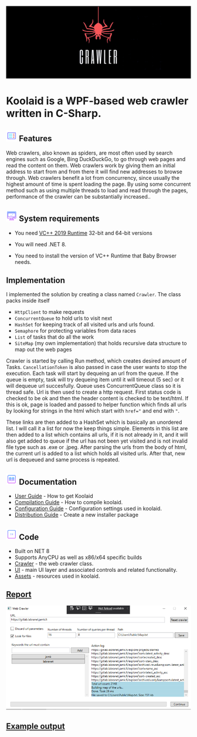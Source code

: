 ﻿
## ﻿![](https://github.com/is-leeroy-jenkins/Koolaid/blob/master/Resources/Assets/GithubImages/repo-image.png)



# Koolaid is a WPF-based web crawler written in C-Sharp.



## ![](https://github.com/is-leeroy-jenkins/Koolaid/blob/main/Resources/Assets/GitHubImages/features.png)  Features

Web crawlers, also known as spiders, are most often used by search engines such as Google, Bing DuckDuckGo, 
to go through web pages and read the content on them. Web crawlers work by giving them an initial address to 
start from and from there it will find new addresses to browse through. Web crawlers benefit a lot from concurrency,
since usually the highest amount of time is spent loading the page. By using some concurrent method such as using multiple 
threads to load and read through the pages, performance of the crawler can be substantially increased..



## ![](https://github.com/is-leeroy-jenkins/Koolaid/blob/main/Resources/Assets/GitHubImages/system_requirements.png)  System requirements

- You need [VC++ 2019 Runtime](https://aka.ms/vs/17/release/vc_redist.x64.exe) 32-bit and 64-bit versions

- You will need .NET 8.

- You need to install the version of VC++ Runtime that Baby Browser needs. 
## Implementation

I implemented the solution by creating a class named ``Crawler``.
The class packs inside itself 
* ``HttpClient`` to make requests
* ``ConcurrentQueue`` to hold urls to visit next
* ``HashSet`` for keeping track of all visited urls and urls found. 
* ``Semaphore`` for protecting variables from data races
* ``List`` of tasks that do all the work
* ``SiteMap`` (my own implementation) that holds recursive data structure to map out the web pages 

Crawler is started by calling Run method, which creates desired amount of Tasks.
``CancellationToken`` is also passed in case the user wants to stop the execution. Each task will start by dequeing an 
url from the queue. If the queue is empty, task will try dequeing item until it will timeout (5 sec)
or it will dequeue url succesfully. Queue uses ConcurrentQueue class so it is thread safe.
Url is then used to create a http request. First status code is checked to be ok and then the header content is checked to be text/html.
If this is ok, page is loaded and passed to helper function which finds all urls by looking for strings in the html 
which start with ``href="`` and end with ``"``.

These links are then added to a HashSet which is basically an unordered list. I will call it a list for now the keep things simple. 
Elements in this list are then added to a list which contains all urls, if it is not already in it, and it will also get added to 
queue if the url has not been yet visited and is not invalid file type such as .exe or .jpeg.
After parsing the urls from the body of html, the current url is added to a list which holds all visited urls.
After that, new url is dequeued and same process is repeated.


## ![](https://github.com/is-leeroy-jenkins/Koolaid/blob/main/Resources/Assets/GitHubImages/documentation.png) Documentation

- [User Guide](Resources/Github/Users.md) - How to get Koolaid
- [Compilation Guide](Resources/Github/Compilation.md) - How to compile koolaid.
- [Configuration Guide](Resources/Github/Configuration.md) - Configuration settings used in koolaid.
- [Distribution Guide](Resources/Github/Distribution.md) - Create a new installer package


## ![](https://github.com/is-leeroy-jenkins/Koolaid/blob/main/Resources/Assets/GitHubImages/csharp.png) Code

- Built on NET 8
- Supports AnyCPU as well as x86/x64 specific builds
- [Crawler](https://github.com/is-leeroy-jenkins/Koolaid/blob/master/Data/Crawler.cs) - the web crawler class.
- [UI](https://github.com/is-leeroy-jenkins/Koolaid/blob/master/UI) - main UI layer and associated controls and related functionality.
- [Assets](https://github.com/is-leeroy-jenkins/Koolaid/tree/master/Resources/Assets) - resources used in koolaid.



## [Report](./REPORT.md)


![](./img/2.png)

## [Example output](./Map.txt)


